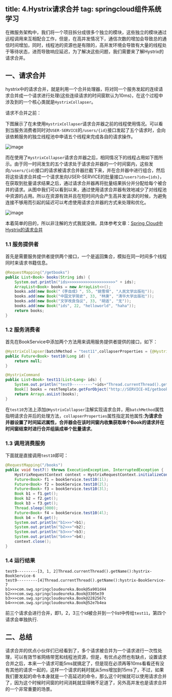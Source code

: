 title: 4.Hystrix请求合并
tag: springcloud组件系统学习
---

在微服务架构中，我们将一个项目拆分成很多个独立的模块，这些独立的模块通过远程调用来互相配合工作，但是，在高并发情况下，通信次数的增加会导致总的通信时间增加，同时，线程池的资源也是有限的，高并发环境会导致有大量的线程处于等待状态，进而导致响应延迟，为了解决这些问题，我们需要来了解Hystrix的请求合并。

<!--more-->

## 一、请求合并

hystrix中的请求合并，就是利用一个合并处理器，将对同一个服务发起的连续请求合并成一个请求进行处理(这些连续请求的时间窗默认为10ms)，在这个过程中涉及到的一个核心类就是`HystrixCollapser`。

请求不合并之前：


下图展示了在未使用`HystrixCollapser`请求合并器之前的线程使用情况。可以看到当服务消费者同时对`USER-SERVICE`的`/users/{id}`接口发起了五个请求时，会向该依赖服务的独立线程池中申请五个线程来完成各自的请求操作。

![image](http://bloghello.oursnail.cn/hystrix%E8%AF%B7%E6%B1%82%E5%90%88%E5%B9%B61.png)

而在使用了`HystrixCollapser`请求合并器之后，相同情况下的线程占用如下图所示。由于同一时间发生的五个请求处于请求合并器的一个时间窗内，这些发向`/users/{id}`接口的请求被请求合并器拦截下来，并在合并器中进行组合，然后将这些请求合并成一个请求发向USER-SERVICE的批量接口`/users?ids={ids}`，在获取到批量请求结果之后，通过请求合并器再将批量结果拆分并分配给每个被合并的请求。从图中我们可以看到以来，通过使用请求合并器有效地减少了对线程池中资源的占用。所以在资源有效并且在短时间内会产生高并发请求的时候，为避免连接不够用而引起的延迟可以考虑使用请求合并器的方式来处理和优化。

![image](http://bloghello.oursnail.cn/hystrix%E8%AF%B7%E6%B1%82%E5%90%88%E5%B9%B62.png)




本着简单的目的，所以非注解的方式我就没做。具体参考文章：[Spring Cloud中Hystrix的请求合并](https://blog.csdn.net/u012702547/article/details/78213270)



### 1.1 服务提供者

首先是需要服务提供者提供两个接口，一个是返回集合，模拟在同一时间多个线程同时来请求书籍信息。


```java
@RequestMapping("/getbooks")
public List<Book> books(String ids) {
    System.out.println("ids>>>>>>>>>>>>>>>>>>>>>" + ids);
    ArrayList<Book> books = new ArrayList<>();
    books.add(new Book("《李自成》", 55, "姚雪垠", "人民文学出版社"));
    books.add(new Book("中国文学简史", 33, "林庚", "清华大学出版社"));
    books.add(new Book("文学改良刍议", 33, "胡适", "无"));
    books.add(new Book("ids", 22, "helloworld", "haha"));
    return books;
}
```

### 1.2 服务消费者

首先在BookService中添加两个方法用来调用服务提供者提供的接口，如下：


```java
@HystrixCollapser(batchMethod = "test11",collapserProperties = {@HystrixProperty(name ="timerDelayInMilliseconds",value = "100")})
public Future<Book> test10(Long id) {
    return null;
}

@HystrixCommand
public List<Book> test11(List<Long> ids) {
    System.out.println("test9---------"+ids+"Thread.currentThread().getName():" + Thread.currentThread().getName());
    Book[] books = restTemplate.getForObject("http://SERVICE-HI/getbooks?ids={1}", Book[].class, StringUtils.join(ids, ","));
    return Arrays.asList(books);
}
```

在`test10`方法上添加`@HystrixCollapser`注解实现请求合并，用`batchMethod`属性指明请求合并后的处理方法，`collapserProperties`属性指定其他属性:**为请求合并器设置了时间延迟属性，合并器会在该时间窗内收集获取单个Book的请求并在时间窗结束时进行合并组装成单个批量请求**。

### 1.3 调用消费服务
下面就是直接调用`test10`即可：


```java
@RequestMapping("/books")
public void test7() throws ExecutionException, InterruptedException {
    HystrixRequestContext context = HystrixRequestContext.initializeContext();
    Future<Book> f1 = bookService.test10(1l);
    Future<Book> f2 = bookService.test10(2l);
    Future<Book> f3 = bookService.test10(3l);
    Book b1 = f1.get();
    Book b2 = f2.get();
    Book b3 = f3.get();
    Thread.sleep(3000);
    Future<Book> f4 = bookService.test10(4l);
    Book b4 = f4.get();
    System.out.println("b1>>>"+b1);
    System.out.println("b2>>>"+b2);
    System.out.println("b3>>>"+b3);
    System.out.println("b4>>>"+b4);
    context.close();
}
```
### 1.4 运行结果

```
test9---------[3, 1, 2]Thread.currentThread().getName():hystrix-BookService-6
test9---------[4]Thread.currentThread().getName():hystrix-BookService-7
b1>>>com.swg.springcloudeureka.Book@5a901d44
b2>>>com.swg.springcloudeureka.Book@3305e39
b3>>>com.swg.springcloudeureka.Book@2282567c
b4>>>com.swg.springcloudeureka.Book@52e7b4ea
```
前三个请求会进行合并，即1，2，3三个id被合并到一个list中传给`test11`，第四个请求会单独执行.

## 二、总结

请求合并的优点小伙伴们已经看到了，多个请求被合并为一个请求进行一次性处理，可以有效节省网络带宽和线程池资源，但是，有优点必然也有缺点，设置请求合并之后，本来一个请求可能5ms就搞定了，但是现在必须再等10ms看看还有没有其他的请求一起的，这样一个请求的耗时就从5ms增加到15ms了，不过，如果我们要发起的命令本身就是一个高延迟的命令，那么这个时候就可以使用请求合并了，因为这个时候时间窗的时间消耗就显得微不足道了，另外高并发也是请求合并的一个非常重要的场景。